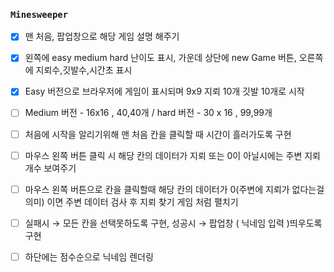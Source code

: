 ### `Minesweeper`

- [x] 맨 처음, 팝업창으로 해당 게임 설명 해주기

- [x] 왼쪽에 easy medium hard 난이도 표시, 가운데 상단에 new Game 버튼, 오른쪽에 지뢰수,깃발수,시간초 표시

- [x] Easy 버전으로 브라우저에 게임이 표시되며 9x9 지뢰 10개 깃발 10개로 시작

- [ ] Medium 버전 - 16x16 , 40,40개 / hard 버전 - 30 x 16 , 99,99개

- [ ] 처음에 시작을 알리기위해 맨 처음 칸을 클릭할 때 시간이 흘러가도록 구현

- [ ] 마우스 왼쪽 버튼 클릭 시 해당 칸의 데이터가 지뢰 또는 0이 아닐시에는 주변 지뢰 개수 보여주기

- [ ] 마우스 왼쪽 버튼으로 칸을 클릭할때 해당 칸의 데이터가 0(주변에 지뢰가 없다는걸 의미) 이면 주변 데이터 검사 후 지뢰 찾기 게임 처럼 펼치기

- [ ] 실패시 → 모든 칸을 선택못하도록 구현, 성공시 → 팝업창 ( 닉네임 입력 )띄우도록 구현

- [ ] 하단에는 점수순으로 닉네임 렌더링
